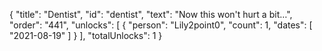 {
  "title": "Dentist",
  "id": "dentist",
  "text": "Now this won't hurt a bit…",
  "order": "441",
  "unlocks": [
    {
      "person": "Lily2point0",
      "count": 1,
      "dates": [
        "2021-08-19"
      ]
    }
  ],
  "totalUnlocks": 1
}